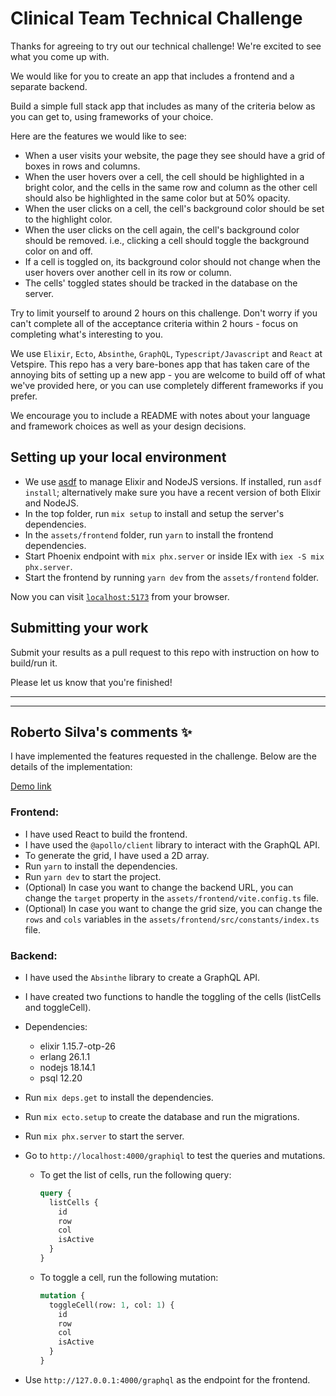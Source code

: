 # Clinical Team Technical Challenge

Thanks for agreeing to try out our technical challenge! We're excited to see what you come up with.

We would like for you to create an app that includes a frontend and a separate backend.

Build a simple full stack app that includes as many of the criteria below as you can get to, using frameworks of your choice.

Here are the features we would like to see:

- When a user visits your website, the page they see should have a grid of boxes in rows and columns.
- When the user hovers over a cell, the cell should be highlighted in a bright color, and the cells in the same row and column as the other cell should also be highlighted in the same color but at 50% opacity.
- When the user clicks on a cell, the cell's background color should be set to the highlight color.
- When the user clicks on the cell again, the cell's background color should be removed. i.e., clicking a cell should toggle the background color on and off.
- If a cell is toggled on, its background color should not change when the user hovers over another cell in its row or column.
- The cells' toggled states should be tracked in the database on the server.

Try to limit yourself to around 2 hours on this challenge. Don't worry if you can't complete all of the acceptance criteria within 2 hours - focus on completing what's interesting to you.

We use `Elixir`, `Ecto`, `Absinthe`, `GraphQL`, `Typescript/Javascript` and `React` at Vetspire. This repo has a very bare-bones app that has taken care of the annoying bits of setting up a new app - you are welcome to build off of what we've provided here, or you can use completely different frameworks if you prefer.

We encourage you to include a README with notes about your language and framework choices as well as your design decisions.

## Setting up your local environment

- We use [asdf](https://asdf-vm.com/) to manage Elixir and NodeJS versions. If installed, run `asdf install`; alternatively make sure you have a recent version of both Elixir and NodeJS.
- In the top folder, run `mix setup` to install and setup the server's dependencies.
- In the `assets/frontend` folder, run `yarn` to install the frontend dependencies.
- Start Phoenix endpoint with `mix phx.server` or inside IEx with `iex -S mix phx.server`.
- Start the frontend by running `yarn dev` from the `assets/frontend` folder.

Now you can visit [`localhost:5173`](http://localhost:5173) from your browser.

## Submitting your work

Submit your results as a pull request to this repo with instruction on how to build/run it.

Please let us know that you're finished!

---

---

## Roberto Silva's comments ✨

I have implemented the features requested in the challenge. Below are the details of the implementation:

[Demo link](https://drive.google.com/file/d/1Zqn2WtZAM_MoL5ORkjguOPDTRs0v9k3C/view?usp=sharing)

### Frontend:

- I have used React to build the frontend.
- I have used the `@apollo/client` library to interact with the GraphQL API.
- To generate the grid, I have used a 2D array.
- Run `yarn` to install the dependencies.
- Run `yarn dev` to start the project.
- (Optional) In case you want to change the backend URL, you can change the `target` property in the `assets/frontend/vite.config.ts` file.
- (Optional) In case you want to change the grid size, you can change the `rows` and `cols` variables in the `assets/frontend/src/constants/index.ts` file.

### Backend:

- I have used the `Absinthe` library to create a GraphQL API.
- I have created two functions to handle the toggling of the cells (listCells and toggleCell).
- Dependencies:
  - elixir 1.15.7-otp-26
  - erlang 26.1.1
  - nodejs 18.14.1
  - psql 12.20
- Run `mix deps.get` to install the dependencies.
- Run `mix ecto.setup` to create the database and run the migrations.
- Run `mix phx.server` to start the server.
- Go to `http://localhost:4000/graphiql` to test the queries and mutations.

  - To get the list of cells, run the following query:

    ```graphql
    query {
      listCells {
        id
        row
        col
        isActive
      }
    }
    ```

  - To toggle a cell, run the following mutation:
    ```graphql
    mutation {
      toggleCell(row: 1, col: 1) {
        id
        row
        col
        isActive
      }
    }
    ```

- Use `http://127.0.0.1:4000/graphql` as the endpoint for the frontend.
